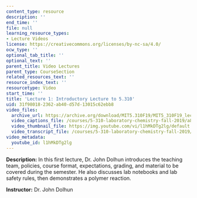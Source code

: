 ```yaml
---
content_type: resource
description: ''
end_time: ''
file: null
learning_resource_types:
- Lecture Videos
license: https://creativecommons.org/licenses/by-nc-sa/4.0/
ocw_type: ''
optional_tab_title: ''
optional_text: ''
parent_title: Video Lectures
parent_type: CourseSection
related_resources_text: ''
resource_index_text: ''
resourcetype: Video
start_time: ''
title: 'Lecture 1: Introductory Lecture to 5.310'
uid: 31f98018-2362-ab40-d57d-13015c62ebb8
video_files:
  archive_url: https://archive.org/download/MIT5.310F19/MIT5_310F19_lec01_300k.mp4
  video_captions_file: /courses/5-310-laboratory-chemistry-fall-2019/a8d21d98ba5658c98039227071c5393c_l1hMkDTg2lg.vtt
  video_thumbnail_file: https://img.youtube.com/vi/l1hMkDTg2lg/default.jpg
  video_transcript_file: /courses/5-310-laboratory-chemistry-fall-2019/e4fc84b47f04aaa72831674a59498a69_l1hMkDTg2lg.pdf
video_metadata:
  youtube_id: l1hMkDTg2lg
---
```


**Description:** In this first lecture, Dr. John Dolhun introduces the teaching team, policies, course format, expectations, grading, and material to be covered during the semester. He also discusses lab notebooks and lab safety rules, then demonstrates a polymer reaction.

**Instructor:** Dr. John Dolhun

